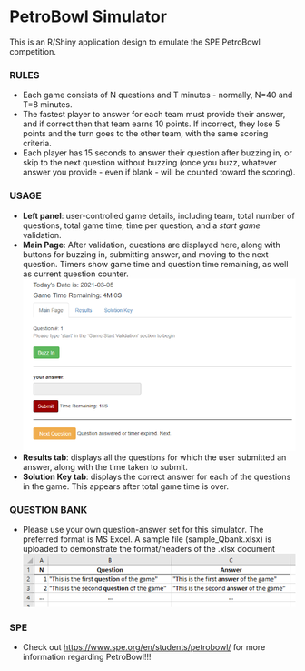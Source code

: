 # PetroBowl Simulator

This is an R/Shiny application design to emulate the SPE PetroBowl competition.

### RULES ###
- Each game consists of N questions and T minutes - normally, N=40 and T=8 minutes.
- The fastest player to answer for each team must provide their answer, and if correct then that team earns 10 points. If incorrect, they lose 5 points and the turn goes to the other team, with the same scoring criteria.
- Each player has 15 seconds to answer their question after buzzing in, or skip to the next question without buzzing (once you buzz, whatever answer you provide - even if blank - will be counted toward the scoring).

### USAGE ###
- **Left panel**: user-controlled game details, including team, total number of questions, total game time, time per question, and a _start game_ validation.
- **Main Page**: After validation, questions are displayed here, along with buttons for buzzing in, submitting answer, and moving to the next question. Timers show game time and question time remaining, as well as current question counter.
![alt_text](https://github.com/misaelmmorales/PetroBowl-Simulator/blob/main/images/right_side.png)
- **Results tab**: displays all the questions for which the user submitted an answer, along with the time taken to submit.
- **Solution Key tab**: displays the correct answer for each of the questions in the game. This appears after total game time is over.


### QUESTION BANK ###
- Please use your own question-answer set for this simulator. The preferred format is MS Excel. A sample file (sample_Qbank.xlsx) is uploaded to demonstrate the format/headers of the .xlsx document
![alt text](https://github.com/misaelmmorales/PetroBowl-Simulator/blob/main/sample_Qbank.png)

### SPE ###
- Check out https://www.spe.org/en/students/petrobowl/ for more information regarding PetroBowl!!!
